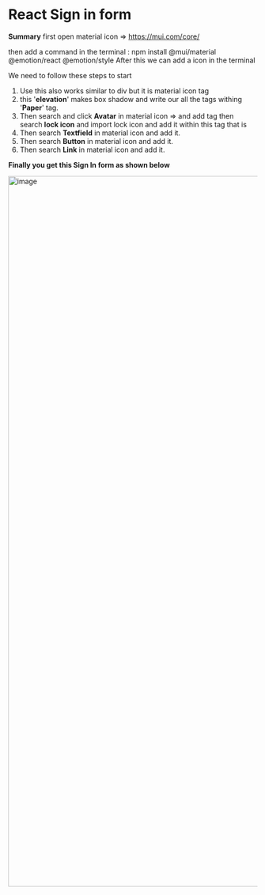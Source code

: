 # React Sign in form
**Summary**
first open material icon => https://mui.com/core/


then add a command in the terminal : npm install @mui/material @emotion/react @emotion/style 
After this we can add a icon in the terminal


We need to follow these steps to start
1) Use <Grid></Grid> this also works similar to div but it is material icon tag
2) <Paper elevation={10}></Paper> this '**elevation**' makes box shadow and write our all the tags withing '**Paper**' tag.
3) Then search and click **Avatar** in material icon => and add tag <Avatar></Avatar> then search **lock icon** and import lock icon and add it within this tag <Avatar></Avatar> that is <Avatar><LockOutlinedIcon/></Avatar>
4) Then search **Textfield** in material icon and add it.
5) Then search **Button** in material icon and add it.
6) Then search **Link** in material icon and add it.

**Finally you get this Sign In form as shown below**

<img width="1438" alt="image" src="https://github.com/Chandan6169/React_Form/assets/106052207/b7e374f3-7e28-45bb-a355-df3c4912cb54">
